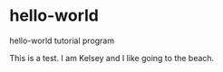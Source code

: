 # hello-world
hello-world tutorial program

This is a test. I am Kelsey and I like going to the beach.
